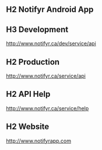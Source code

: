 ## H2 Notifyr Android App

## H3 Development
http://www.notifyr.ca/dev/service/api

## H2 Production
http://www.notifyr.ca/service/api

## H2 API Help
http://www.notifyr.ca/service/help

## H2 Website
http://www.notifyrapp.com
